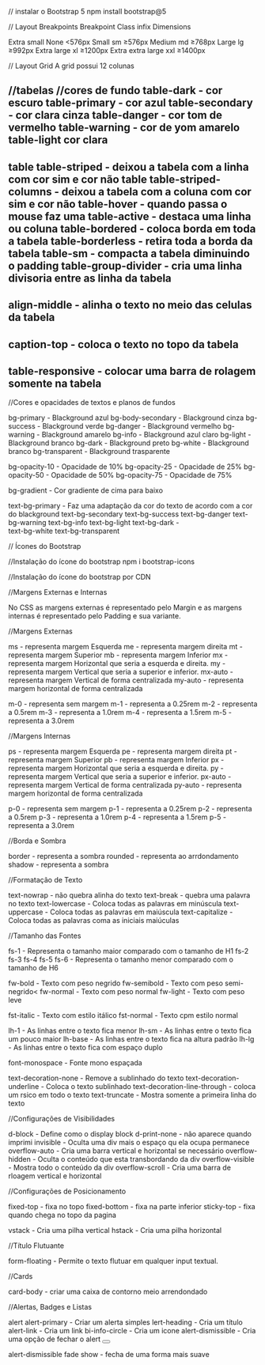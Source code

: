 // instalar o Bootstrap 5
npm install bootstrap@5


// Layout Breakpoints
Breakpoint	      Class infix	         Dimensions

Extra  small	     None	               <576px
Small	              sm            	   ≥576px
Medium	              md	               ≥768px
Large	              lg	               ≥992px
Extra large	          xl	               ≥1200px
Extra extra large	  xxl	               ≥1400px


// Layout Grid
A grid possui 12 colunas


//tabelas
//cores de fundo
table-dark - cor escuro
table-primary - cor azul
table-secondary - cor clara cinza
table-danger - cor tom de vermelho
table-warning - cor de yom amarelo
table-light cor clara
-------------------------------------------
table table-striped - deixou a tabela com a linha com cor sim e cor não
table table-striped-columns - deixou a tabela com a coluna com cor sim e cor não
table-hover - quando passa o mouse faz uma 
table-active - destaca uma linha ou coluna
table-bordered - coloca borda em toda a tabela 
table-borderless - retira toda a borda da tabela
table-sm - compacta a tabela diminuindo o padding
table-group-divider - cria uma linha divisoria entre as linha da tabela
---------------------------------------------
align-middle - alinha o texto no meio das celulas da tabela
-------------------------------------------
caption-top - coloca o texto no topo da tabela
---------------------------------------------
table-responsive - colocar uma barra de rolagem somente na tabela
-------------------------------------------------

//Cores e opacidades de textos e planos de fundos

bg-primary -  Blackground azul
bg-body-secondary  -  Blackground cinza
bg-success  -  Blackground verde
bg-danger  -  Blackground vermelho
bg-warning  -  Blackground amarelo
bg-info  -  Blackground azul claro
bg-light -  Blackground branco
bg-dark -  Blackground preto
bg-white  -  Blackground branco
bg-transparent  - Blackground trasparente

bg-opacity-10  - Opacidade de 10%
bg-opacity-25  - Opacidade de 25%
bg-opacity-50  - Opacidade de 50%
bg-opacity-75  - Opacidade de 75%

bg-gradient  -  Cor gradiente de cima para baixo

text-bg-primary  - Faz uma adaptação da cor do texto de acordo com a cor do blackground
text-bg-secondary
text-bg-success
text-bg-danger
text-bg-warning
text-bg-info
text-bg-light
text-bg-dark  -  
text-bg-white
text-bg-transparent


// Ícones do Bootstrap

//Instalação do ícone do bootstrap
npm i bootstrap-icons

//Instalação do ícone do bootstrap por CDN
<link rel="stylesheet" href="https://cdn.jsdelivr.net/npm/bootstrap-icons@1.10.5/font/bootstrap-icons.css">



//Margens Externas e Internas

No CSS as margens externas é representado pelo Margin e as margens internas é representado pelo Padding e sua variante.

//Margens Externas

ms - representa margem Esquerda
me - representa margem direita
mt - representa margem Superior
mb - representa margem Inferior
mx - representa margem Horizontal que seria a esquerda e direita.
my - representa margem Vertical que seria a superior e inferior.
mx-auto - representa margem Vertical de forma centralizada
my-auto - representa margem horizontal de forma centralizada

m-0 - representa sem margem
m-1 - representa a 0.25rem
m-2 - representa a 0.5rem
m-3 - representa a 1.0rem
m-4 - representa a 1.5rem
m-5 - representa a 3.0rem

//Margens Internas

ps - representa margem Esquerda
pe - representa margem direita
pt - representa margem Superior
pb - representa margem Inferior
px - representa margem Horizontal que seria a esquerda e direita.
py - representa margem Vertical que seria a superior e inferior.
px-auto - representa margem Vertical de forma centralizada
py-auto - representa margem horizontal de forma centralizada

p-0 - representa sem margem
p-1 - representa a 0.25rem
p-2 - representa a 0.5rem
p-3 - representa a 1.0rem
p-4 - representa a 1.5rem
p-5 - representa a 3.0rem



//Borda e Sombra

border - representa a sombra
rounded  -  representa ao arrdondamento
shadow - representa a sombra


//Formatação de Texto

text-nowrap  -  não quebra alinha do texto
text-break  -  quebra uma palavra no texto
text-lowercase  -  Coloca todas as palavras em minúscula
text-uppercase  -  Coloca todas as palavras em maiúscula
text-capitalize  -  Coloca todas as palavras coma as iniciais maiúculas

//Tamanho das Fontes

fs-1  - Representa o tamanho maior comparado com o tamanho de H1
fs-2
fs-3
fs-4
fs-5
fs-6  - Representa o tamanho menor comparado com o tamanho de H6

fw-bold - Texto com peso negrido
fw-semibold  - Texto com peso semi-negrido<
fw-normal - Texto com peso normal
fw-light - Texto com peso leve

fst-italic - Texto com estilo itálico 
fst-normal - Texto cpm estilo normal

lh-1 -  As linhas entre o texto fica menor
lh-sm  - As linhas entre o texto fica um pouco maior
lh-base - As linhas entre o texto fica na altura padrão
lh-lg - As linhas entre o texto fica com espaço duplo

font-monospace  - Fonte mono espaçada

text-decoration-none  -  Remove a sublinhado do texto
text-decoration-underline  -  Coloca o texto sublinhado
text-decoration-line-through - coloca um rsico em todo o texto
text-truncate  - Mostra somente a primeira linha do texto


//Configurações de Visibilidades

d-block  - Define como o display block
d-print-none  - não aparece quando imprimi
invisible  - Oculta uma div mais o espaço qu ela ocupa permanece
overflow-auto  - Cria uma barra vertical e horizontal se necessário
overflow-hidden - Oculta o conteúdo que esta transbordando da div
overflow-visible - Mostra todo o conteúdo da div
overflow-scroll - Cria uma barra de rloagem vertical e horizontal


//Configurações de Posicionamento

fixed-top -  fixa no topo
fixed-bottom  -  fixa na parte inferior
sticky-top - fixa quando chega no topo da pagina

vstack - Cria uma pilha vertical
hstack - Cria uma pilha horizontal


//Título Flutuante

form-floating - Permite o texto flutuar em qualquer input textual.


//Cards

card-body - criar uma caixa de contorno meio arrendondado


//Alertas, Badges e Listas

alert alert-primary -  Criar um alerta simples
lert-heading - Cria um título
alert-link - Cria um link
bi-info-circle - Cria um icone
alert-dismissible - Cria uma opção de fechar o alert
<button class="btn-close" data-bs-dismiss="alert"></button>

alert-dismissible fade show - fecha de uma forma mais suave